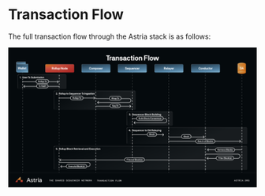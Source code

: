 # Transaction Flow

The full transaction flow through the Astria stack is as follows:

![Astria Transaction Flow](./assets/transaction-flow.png)
